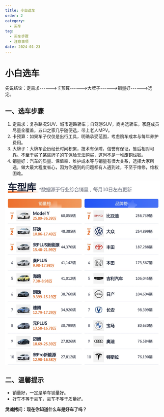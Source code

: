 ```yaml
---
title: 小白选车
order: 2
category:
  - 买车
tag:
  - 买车步骤
  - 注意事项
date: 2024-01-23
---
```






# 小白选车

先说结论：定需求------>卡预算------>大牌子------>销量好------>选定。



## 一、选车步骤

1. 定需求：复杂路况SUV、城市道路轿车；自驾游SUV，商务选轿车。家庭成员尽量全覆盖，五口之家几乎随便选，带上老人MPV。
2. 卡预算：如果车子仅仅是出行工具，明确承受范围，考虑购车成本与每年养护费用。
3. 大牌子：大牌车企历经长时间积累，技术有保障，信誉有保证，售后相对可靠。不至于买了某些牌子的车保险无法购买，这岂不是一堆废铜烂钱。
4. 销量好：汽车的质量、保值率、维护成本等与销量有很大关系，选择大家所选，做大最大程度省心，因为你遇到的问题都有人遇到过，不至于维修，维权困难。

![轿车](images/小白选车/1.jpg)



## 二、温馨提示

- 销量好，一定是单车销量好。
- 好车不等于豪车，豪车不等于质量好。

  

**灵魂拷问：现在你知道什么车是好车了吗？**
